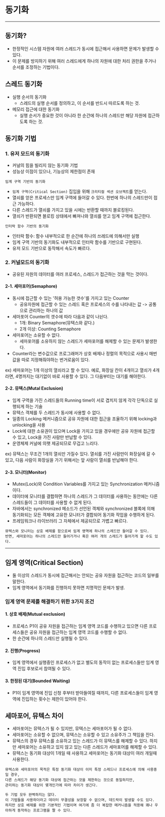 # 동기화

---

## 동기화?
- 한정적인 시스템 자원에 여러 스레드가 동시에 접근해서 사용하면 문제가 발생할 수 있다.
- 이 문제를 방지하기 위해 여러 스레드에게 하나의 자원에 대한 처리 권한을 주거나 순서를 조정하는 기법이다.

## 스레드 동기화
- 실행 순서의 동기화
  - 스레드의 실행 순서를 정의하고, 이 순서를 반드시 따르도록 하는 것.
- 메모리 접근에 대한 동기화
  - 실행 순서가 중요한 것이 아니라 한 순간에 하나의 스레드만 해당 자원에 접근하도록 하는 것.

## 동기화 기법

### 1. 유저 모드의 동기화
- 커널의 힘을 빌리지 않는 동기화 기법
- 성능상 이점이 있으나, 기능상의 제한점이 존재

`임계 구역 기반의 동기화`
- `임계 구역(Critical Section)` 집입을 위해 `크리티컬 섹션 오브젝트`를 얻는다.
- 열쇠를 얻은 프로세스만 임계 구역에 들어갈 수 있다. 한번에 하나의 스레드만이 접근 가능하다.
- 다른 스레드가 열쇠를 가지고 있을 시에는 반환할 때까지 블로킹된다.
- 열쇠가 반환되면 블로킹 상태에서 빠져나와 열쇠를 얻고 임계 구역에 접근한다.

`인터락 함수 기반의 동기화`
- 인터락 함수: 함수 내부적으로 한 순간에 하나의 쓰레드에 의해서만 실행
- 임계 구역 기반의 동기화도 내부적으로 인터락 함수를 기반으로 구현된다.
- 유저 모드 기반으로 동작해서 속도가 빠르다.

### 2. 커널모드의 동기화
- 공유된 자원의 데이터를 여러 프로세스, 스레드가 접근하는 것을 막는 것이다.

#### 2-1. 세마포어(Semaphore)
- 동시에 접근할 수 있는 '허용 가능한 갯수'를 가지고 있는 Counter
  - 공유자원에 접근할 수 있는 스레드 혹은 프로세스의 수를 나타내는 값 -> 공통으로 관리하는 하나의 값
- 세마포어 Counter의 갯수에 따라 다음과 같이 나뉜다.
  - 1개: Binary Semaphore(뮤텍스와 같다.)
  - 2개 이상: Counting Semaphore
- 세마포어는 소유할 수 없다.
  - 세마포어를 소유하지 않는 스레드가 세마포어를 해제할 수 있는 문제가 발생한다.
- Counter라는 변수값으로 프로그래머가 상호 배제나 정렬의 목적으로 사용시 매번 값을 따로 지정해줘야하는 번거로움이 있다.

ex) 세마포어는 1개 이상의 열쇠라고 할 수 있다. 예로, 화장실 칸이 4개이고 열쇠가 4개라면, 4명까지는 대기없이 바로 사용할 수 있다. 그 다음부터는 대기를 해야한다.

#### 2-2. 뮤텍스(Mutal Exclusion)
- 임계 구역을 가진 스레드들의 Running time이 서로 겹치지 않게 각각 단독으로 실행되게 하는 기술
- 뮤텍스 객체를 두 스레드가 동시에 사용할 수 없다.
- 일종의 Locking 메커니즘으로 공유 자원에 대한 접근을 조율하기 위해 locking과 unlocking을 사용
- Lock에 대한 소유권이 있으며 Lock을 가지고 있을 경우에만 공유 자원에 접근할 수 있고, Lock을 가진 사람만 반납할 수 있다.
- 운영체제 커널에 의햇 제공되므로 무겁고 느리다.

ex) 뮤텍스는 무조건 1개의 열쇠만 가질수 있다. 열쇠를 가진 사람만이 화장실에 갈 수 있고, 다음 사람이 화장실을 가기 위해서는 앞 사람이 열쇠를 반납해야 한다.

#### 2-3. 모니터(Monitor)
- Mutex(Lock)와 Condition Variables를 가지고 있는 Synchronization 메커니즘이다.
- 데이터에 모니터를 결합하면 하나의 스레드가 그 데이터를 사용하는 동안에는 다른 스레드들이 그 데이터를 사용할 수 없게 된다.
- 자바에서는 synchronized 메소드가 선언된 객체와 synchronized 블록에 의해 동기화되는 모든 객체에 고유한 모니터가 결합되어 동기화 작업을 수행하게 된다.
- 프레임워크나 라이브러리 그 자체에서 제공되므로 가볍고 빠르다.

```
뮤텍스와 모니터는 상호 배제를 함으로써 임계 영역에 하나의 스레드만 들어갈 수 있다.
반면, 세마포어는 하나의 스레드만 들어가거나 혹은 여러 개의 스레드가 들어가게 할 수도 있다.
```

---

## 임계 영역(Critical Section)
- 둘 이상의 스레드가 동시에 접근해서는 안되는 공유 자원을 접근하는 코드의 일부를 말한다.
- 임계 영역에서 동기화를 진행하지 못하면 치명적인 문제가 발생.

### 임계 영역 문제를 해결하기 위한 3가지 조건

#### 1. 상호 배제(Mutual exclusion)
- 프로세스 P1이 공유 자원을 접근하는 임계 영역 코드를 수행하고 있으면 다른 프로 세스들은 공유 자원을 접근하는 임계 영역 코드를 수행할 수 없다.
- 한 순간에 하나의 스레드만 실행될 수 있다.

#### 2. 진행(Progress)
- 임계 영역에서 실행중인 프로세스가 없고 별도의 동작이 없는 프로세스들만 임계 영역 진입 후보로서 참여될 수 있다.

#### 3. 한정된 대기(Bounded Waiting)
- P1이 임계 영역에 진입 신청 후부터 받아들여질 때까지, 다른 프로세스들이 임계 영역에 진입하는 횟수는 제한이 있어야 한다.

## 세마포어, 뮤텍스 차이
- 세마포어는 뮤텍스가 될 수 있지만, 뮤텍스는 세마포어가 될 수 없다.
- 세마포어는 소유할 수 없으며, 뮤텍스는 소유할 수 있고 소유주가 그 책임을 진다.
- 뮤텍스의 경우 뮤텍스를 소유하고 있는 스레드가 이 뮤텍스를 해제할 수 있다. 하지만 세마포어는 소유하고 있지 않고 있는 다른 스레드가 세마포어를 해제할 수 있다.
- 뮤텍스는 동기화 대상이 1개일 때 사용하고 세마포어는 동기화 대상이 여러 개일때 사용한다.

```
뮤텍스와 세마포어의 목적은 특정 동기화 대상이 이미 특정 스레드나 프로세스에 의해 사용중일 경우,
다른 스레드가 해당 동기화 대상에 접근하는 것을 제한하는 것으로 동일하지만,
관리하는 동기화 대상이 몇개인가에 따라 차이가 생긴다.

두 기법 모두 완벽하지는 않다.
이 기법들을 사용하더라고 데이터 무결성을 보장할 수 없으며, 데드락이 발생할 수도 있다.
하지만 상호 배제를 위한 기본적인 기법이며 여기에 좀 더 복잡한 메커니즘을 적용해 꽤나 우아하게 동작하는 프로그램을 짤 수 있다.
```